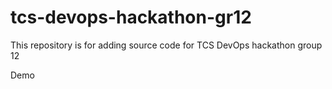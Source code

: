 # tcs-devops-hackathon-gr12
This repository is for adding source code for TCS DevOps hackathon group 12

Demo

